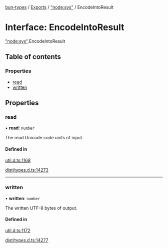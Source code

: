 [bun-types](https://github.com/oven-sh/bun-types/blob/master/api-docs/README.md) / [Exports](https://github.com/oven-sh/bun-types/blob/master/api-docs/modules.md) / ["node:sys"](https://github.com/oven-sh/bun-types/blob/master/api-docs/modules/node_sys_.md) / EncodeIntoResult

# Interface: EncodeIntoResult

["node:sys"](https://github.com/oven-sh/bun-types/blob/master/api-docs/modules/node_sys_.md).EncodeIntoResult

## Table of contents

### Properties

- [read](https://github.com/oven-sh/bun-types/blob/master/api-docs/interfaces/node_sys_.EncodeIntoResult.md#read)
- [written](https://github.com/oven-sh/bun-types/blob/master/api-docs/interfaces/node_sys_.EncodeIntoResult.md#written)

## Properties

### read

• **read**: `number`

The read Unicode code units of input.

#### Defined in

[util.d.ts:1168](https://github.com/valgaze/bun-types/blob/6f8dbf8/util.d.ts#L1168)

[dist/types.d.ts:14273](https://github.com/valgaze/bun-types/blob/6f8dbf8/dist/types.d.ts#L14273)

___

### written

• **written**: `number`

The written UTF-8 bytes of output.

#### Defined in

[util.d.ts:1172](https://github.com/valgaze/bun-types/blob/6f8dbf8/util.d.ts#L1172)

[dist/types.d.ts:14277](https://github.com/valgaze/bun-types/blob/6f8dbf8/dist/types.d.ts#L14277)
